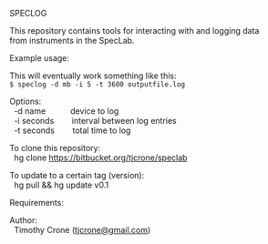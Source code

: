 SPECLOG

This repository contains tools for interacting with and logging data  
from instruments in the SpecLab.

Example usage:

This will eventually work something like this:  
    `$ speclog -d mb -i 5 -t 3600 outputfile.log`

Options:<br>
&nbsp;&nbsp;-d name &nbsp;&nbsp;&nbsp;&nbsp;&nbsp;&nbsp;&nbsp;&nbsp;&nbsp; device to log<br>
&nbsp;&nbsp;-i seconds &nbsp;&nbsp;&nbsp;&nbsp;&nbsp;&nbsp; interval between log entries<br>
&nbsp;&nbsp;-t seconds &nbsp;&nbsp;&nbsp;&nbsp;&nbsp;&nbsp; total time to log <br>

To clone this repository:<br>
&nbsp;&nbsp;hg clone https://bitbucket.org/tjcrone/speclab

To update to a certain tag (version):<br>
&nbsp;&nbsp;hg pull && hg update v0.1

Requirements:


Author:<br>
&nbsp;&nbsp;Timothy Crone (tjcrone@gmail.com)
